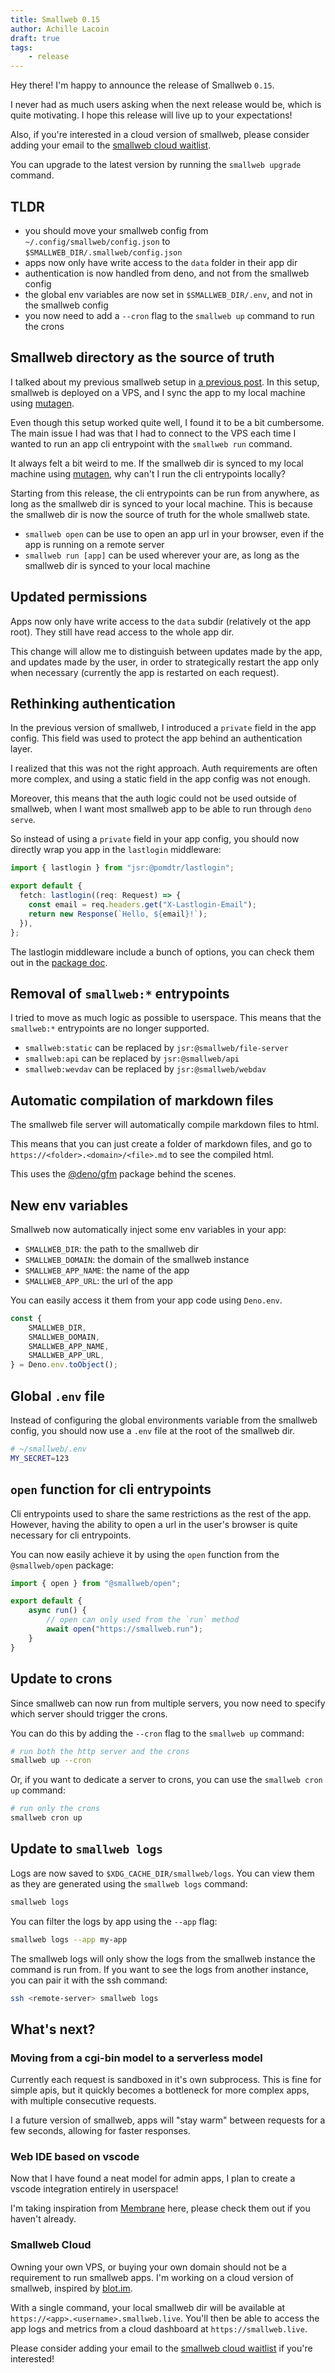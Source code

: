 ```yaml
---
title: Smallweb 0.15
author: Achille Lacoin
draft: true
tags:
    - release
---
```


Hey there! I'm happy to announce the release of Smallweb `0.15`.

I never had as much users asking when the next release would be, which is quite motivating. I hope this release will live up to your expectations!

Also, if you're interested in a cloud version of smallweb, please consider adding your email to the [smallweb cloud waitlist](https://cloud.smallweb.run).

<!-- more -->

You can upgrade to the latest version by running the `smallweb upgrade` command.

## TLDR

- you should move your smallweb config from `~/.config/smallweb/config.json` to `$SMALLWEB_DIR/.smallweb/config.json`
- apps now only have write access to the `data` folder in their app dir
- authentication is now handled from deno, and not from the smallweb config
- the global env variables are now set in `$SMALLWEB_DIR/.env`, and not in the smallweb config
- you now need to add a `--cron` flag to the `smallweb up` command to run the crons

## Smallweb directory as the source of truth

I talked about my previous smallweb setup in [a previous post](./2024-10-02_my_smallweb_setup.md). In this setup, smallweb is deployed on a VPS, and I sync the app to my local machine using [mutagen](https://mutagen.io/).

Even though this setup worked quite well, I found it to be a bit cumbersome. The main issue I had was that I had to connect to the VPS each time I wanted to run an app cli entrypoint with the `smallweb run` command.

It always felt a bit weird to me. If the smallweb dir is synced to my local machine using [mutagen](https://mutagen.io), why can't I run the cli entrypoints locally?

Starting from this release, the cli entrypoints can be run from anywhere, as long as the smallweb dir is synced to your local machine. This is because the smallweb dir is now the source of truth for the whole smallweb state.

- `smallweb open` can be use to open an app url in your browser, even if the app is running on a remote server
- `smallweb run [app]` can be used wherever your are, as long as the smallweb dir is synced to your local machine

## Updated permissions

Apps now only have write access to the `data` subdir (relatively ot the app root). They still have read access to the whole app dir.

This change will allow me to distinguish between updates made by the app, and updates made by the user, in order to strategically restart the app only when necessary (currently the app is restarted on each request).

## Rethinking authentication

In the previous version of smallweb, I introduced a `private` field in the app config. This field was used to protect the app behind an authentication layer.

I realized that this was not the right approach. Auth requirements are often more complex, and using a static field in the app config was not enough.

Moreover, this means that the auth logic could not be used outside of smallweb, when I want most smallweb app to be able to run through `deno serve`.

So instead of using a `private` field in your app config, you should now directly wrap you app in the `lastlogin` middleware:

```ts
import { lastlogin } from "jsr:@pomdtr/lastlogin";

export default {
  fetch: lastlogin((req: Request) => {
    const email = req.headers.get("X-Lastlogin-Email");
    return new Response(`Hello, ${email}!`);
  }),
};
```

The lastlogin middleware include a bunch of options, you can check them out in the [package doc](https://jsr.io/@pomdtr/lastlogin/doc/~/LastLoginOptions).

## Removal of `smallweb:*` entrypoints

I tried to move as much logic as possible to userspace. This means that the `smallweb:*` entrypoints are no longer supported.

- `smallweb:static` can be replaced by `jsr:@smallweb/file-server`
- `smallweb:api` can be replaced by `jsr:@smallweb/api`
- `smallweb:wevdav` can be replaced by `jsr:@smallweb/webdav`

## Automatic compilation of markdown files

The smallweb file server will automatically compile markdown files to html.

This means that you can just create a folder of markdown files, and go to `https://<folder>.<domain>/<file>.md` to see the compiled html.

This uses the [@deno/gfm](https://jsr:@deno/gfm) package behind the scenes.

## New env variables

Smallweb now automatically inject some env variables in your app:

- `SMALLWEB_DIR`: the path to the smallweb dir
- `SMALLWEB_DOMAIN`: the domain of the smallweb instance
- `SMALLWEB_APP_NAME`: the name of the app
- `SMALLWEB_APP_URL`: the url of the app

You can easily access it them from your app code using `Deno.env`.

```ts
const {
    SMALLWEB_DIR,
    SMALLWEB_DOMAIN,
    SMALLWEB_APP_NAME,
    SMALLWEB_APP_URL,
} = Deno.env.toObject();
```

## Global `.env` file

Instead of configuring the global environments variable from the smallweb config, you should now use a `.env` file at the root of the smallweb dir.

```sh
# ~/smallweb/.env
MY_SECRET=123
```

## `open` function for cli entrypoints

Cli entrypoints used to share the same restrictions as the rest of the app. However, having the ability to open a url in the user's browser is quite necessary for cli entrypoints.

You can now easily achieve it by using the `open` function from the `@smallweb/open` package:

```ts
import { open } from "@smallweb/open";

export default {
    async run() {
        // open can only used from the `run` method
        await open("https://smallweb.run");
    }
}
```

## Update to crons

Since smallweb can now run from multiple servers, you now need to specify which server should trigger the crons.

You can do this by adding the `--cron` flag to the `smallweb up` command:

```sh
# run both the http server and the crons
smallweb up --cron
```

Or, if you want to dedicate a server to crons, you can use the `smallweb cron up` command:

```sh
# run only the crons
smallweb cron up
```

## Update to `smallweb logs`

Logs are now saved to `$XDG_CACHE_DIR/smallweb/logs`. You can view them as they are generated using the `smallweb logs` command:

```sh
smallweb logs
```

You can filter the logs by app using the `--app` flag:

```sh
smallweb logs --app my-app
```

The smallweb logs will only show the logs from the smallweb instance the command is run from. If you want to see the logs from another instance, you can pair it with the ssh command:

```sh
ssh <remote-server> smallweb logs
```

## What's next?

### Moving from a cgi-bin model to a serverless model

Currently each request is sandboxed in it's own subprocess. This is fine for simple apis, but it quickly becomes a bottleneck for more complex apps, with multiple consecutive requests.

I a future version of smallweb, apps will "stay warm" between requests for a few seconds, allowing for faster responses.

### Web IDE based on vscode

Now that I have found a neat model for admin apps, I plan to create a vscode integration entirely in userspace!

I'm taking inspiration from [Membrane](https://membrane.io) here, please check them out if you haven't already.

### Smallweb Cloud

Owning your own VPS, or buying your own domain should not be a requirement to run smallweb apps. I'm working on a cloud version of smallweb, inspired by [blot.im](https://blot.im/).

With a single command, your local smallweb dir will be available at `https://<app>.<username>.smallweb.live`. You'll then be able to access the app logs and metrics from a cloud dashboard at `https://smallweb.live`.

Please consider adding your email to the [smallweb cloud waitlist](https://cloud.smallweb.run) if you're interested!
